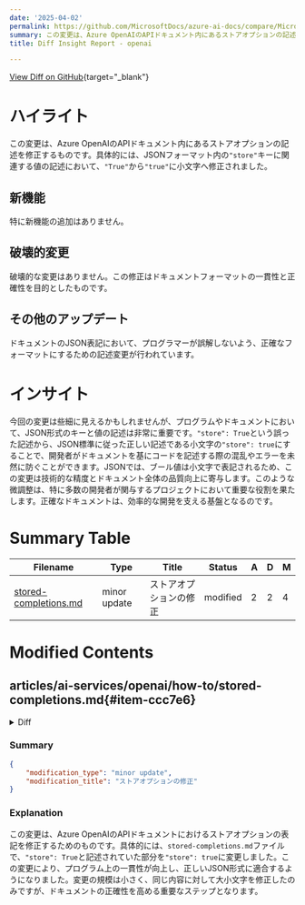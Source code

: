 ```yaml
---
date: '2025-04-02'
permalink: https://github.com/MicrosoftDocs/azure-ai-docs/compare/MicrosoftDocs:11d129c...MicrosoftDocs:63f4fcb
summary: この変更は、Azure OpenAIのAPIドキュメント内にあるストアオプションの記述を修正するもので、具体的にはJSONフォーマットの`"store"`キーに関連する値を`"True"`から`"true"`に小文字に修正しました。特に新機能の追加や破壊的変更はなく、ドキュメントの一貫性と正確性を高めることを目的としています。この修正により、開発者がドキュメントを基にコードを書く際の混乱やエラーを未然に防ぎ、技術的な精度が向上します。正確なドキュメントは、効率的な開発の基盤となる重要な要素です。
title: Diff Insight Report - openai

---
```


[View Diff on GitHub](https://github.com/MicrosoftDocs/azure-ai-docs/compare/MicrosoftDocs:11d129c...MicrosoftDocs:63f4fcb){target="_blank"}

# ハイライト
この変更は、Azure OpenAIのAPIドキュメント内にあるストアオプションの記述を修正するものです。具体的には、JSONフォーマット内の`"store"`キーに関連する値の記述において、`"True"`から`"true"`に小文字へ修正されました。

## 新機能
特に新機能の追加はありません。

## 破壊的変更
破壊的な変更はありません。この修正はドキュメントフォーマットの一貫性と正確性を目的としたものです。

## その他のアップデート
ドキュメントのJSON表記において、プログラマーが誤解しないよう、正確なフォーマットにするための記述変更が行われています。

# インサイト
今回の変更は些細に見えるかもしれませんが、プログラムやドキュメントにおいて、JSON形式のキーと値の記述は非常に重要です。`"store": True`という誤った記述から、JSON標準に従った正しい記述である小文字の`"store": true`にすることで、開発者がドキュメントを基にコードを記述する際の混乱やエラーを未然に防ぐことができます。JSONでは、ブール値は小文字で表記されるため、この変更は技術的な精度とドキュメント全体の品質向上に寄与します。このような微調整は、特に多数の開発者が関与するプロジェクトにおいて重要な役割を果たします。正確なドキュメントは、効率的な開発を支える基盤となるのです。

# Summary Table
|  Filename  | Type |    Title    | Status | A  | D  | M  |
|------------|------|-------------|--------|----|----|----|
| [stored-completions.md](#item-ccc7e6) | minor update | ストアオプションの修正 | modified | 2 | 2 | 4 | 


# Modified Contents
## articles/ai-services/openai/how-to/stored-completions.md{#item-ccc7e6}

<details>
<summary>Diff</summary>
````diff
@@ -115,7 +115,7 @@ curl $AZURE_OPENAI_ENDPOINT/openai/deployments/gpt-4o/chat/completions?api-versi
   -H "Authorization: Bearer $AZURE_OPENAI_AUTH_TOKEN" \
   -d '{
     "model": "gpt-4o",
-    "store": True,
+    "store": true,
     "messages": [
       {
         "role": "system",
@@ -137,7 +137,7 @@ curl $AZURE_OPENAI_ENDPOINT/openai/deployments/gpt-4o/chat/completions?api-versi
   -H "api-key: $AZURE_OPENAI_API_KEY" \
   -d '{
     "model": "gpt-4o",
-    "store": True,
+    "store": true,
     "messages": [
       {
         "role": "system",
````
</details>

### Summary

```json
{
    "modification_type": "minor update",
    "modification_title": "ストアオプションの修正"
}
```

### Explanation
この変更は、Azure OpenAIのAPIドキュメントにおけるストアオプションの表記を修正するためのものです。具体的には、`stored-completions.md`ファイルで、`"store": True`と記述されていた部分を`"store": true`に変更しました。この変更により、プログラム上の一貫性が向上し、正しいJSON形式に適合するようになりました。変更の規模は小さく、同じ内容に対して大小文字を修正したのみですが、ドキュメントの正確性を高める重要なステップとなります。



